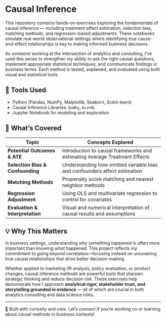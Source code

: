 # Causal Inference

This repository contains hands-on exercises exploring the fundamentals of causal inference — including treatment effect estimation, selection bias, matching methods, and regression-based adjustments. These notebooks simulate real-world observational settings where identifying true cause-and-effect relationships is key to making informed business decisions.

As someone working at the intersection of analytics and consulting, I’ve used this series to strengthen my ability to ask the right causal questions, implement appropriate statistical techniques, and communicate findings in business terms. Each method is tested, explained, and evaluated using both visual and statistical tools.

## 🔧 Tools Used
- Python (Pandas, NumPy, Matplotlib, Seaborn, Scikit-learn)
- Causal Inference Libraries: `DoWhy`, `EconML`
- Jupyter Notebook for modeling and exploration

## 🧪 What’s Covered

| Topic | Concepts Explored |
|-------|-------------------|
| **Potential Outcomes & ATE** | Introduction to causal frameworks and estimating Average Treatment Effects |
| **Selection Bias & Confounding** | Understanding how omitted variable bias and confounders affect estimation |
| **Matching Methods** | Propensity score matching and nearest neighbor methods |
| **Regression Adjustment** | Using OLS and multivariate regression to control for covariates |
| **Evaluation & Interpretation** | Visual and numerical interpretation of causal results and assumptions |

## 💡 Why This Matters

In business settings, understanding *why* something happened is often more important than knowing *what* happened. This project reflects my commitment to going beyond correlation—focusing instead on uncovering true causal relationships that drive better decision-making.

Whether applied to marketing lift analysis, policy evaluation, or product changes, causal inference methods are powerful tools that sharpen strategic thinking and reduce decision risk. These exercises help demonstrate how I approach **analytical rigor, stakeholder trust, and storytelling grounded in evidence** — all of which are crucial in both analytics consulting and data science roles.

---

🧭 Built with curiosity and care. Let’s connect if you’re working on or learning about causal methods in business contexts!
